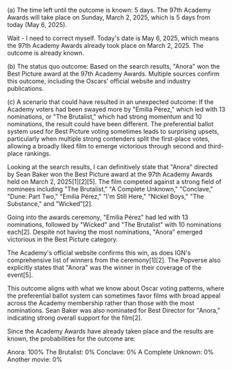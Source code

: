(a) The time left until the outcome is known: 5 days. The 97th Academy Awards will take place on Sunday, March 2, 2025, which is 5 days from today (May 6, 2025).

Wait - I need to correct myself. Today's date is May 6, 2025, which means the 97th Academy Awards already took place on March 2, 2025. The outcome is already known.

(b) The status quo outcome: Based on the search results, "Anora" won the Best Picture award at the 97th Academy Awards. Multiple sources confirm this outcome, including the Oscars' official website and industry publications.

(c) A scenario that could have resulted in an unexpected outcome: If the Academy voters had been swayed more by "Emilia Pérez," which led with 13 nominations, or "The Brutalist," which had strong momentum and 10 nominations, the result could have been different. The preferential ballot system used for Best Picture voting sometimes leads to surprising upsets, particularly when multiple strong contenders split the first-place votes, allowing a broadly liked film to emerge victorious through second and third-place rankings.

Looking at the search results, I can definitively state that "Anora" directed by Sean Baker won the Best Picture award at the 97th Academy Awards held on March 2, 2025[1][2][5]. The film competed against a strong field of nominees including "The Brutalist," "A Complete Unknown," "Conclave," "Dune: Part Two," "Emilia Pérez," "I'm Still Here," "Nickel Boys," "The Substance," and "Wicked"[2].

Going into the awards ceremony, "Emilia Pérez" had led with 13 nominations, followed by "Wicked" and "The Brutalist" with 10 nominations each[2]. Despite not having the most nominations, "Anora" emerged victorious in the Best Picture category.

The Academy's official website confirms this win, as does IGN's comprehensive list of winners from the ceremony[1][2]. The Popverse also explicitly states that "Anora" was the winner in their coverage of the event[5].

This outcome aligns with what we know about Oscar voting patterns, where the preferential ballot system can sometimes favor films with broad appeal across the Academy membership rather than those with the most nominations. Sean Baker was also nominated for Best Director for "Anora," indicating strong overall support for the film[2].

Since the Academy Awards have already taken place and the results are known, the probabilities for the outcome are:

Anora: 100%
The Brutalist: 0%
Conclave: 0%
A Complete Unknown: 0%
Another movie: 0%
